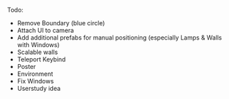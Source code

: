 Todo:
- Remove Boundary (blue circle)
- Attach UI to camera
- Add additional prefabs for manual positioning (especially Lamps & Walls with Windows)
- Scalable walls
- Teleport Keybind
- Poster
- Environment
- Fix Windows
- Userstudy idea